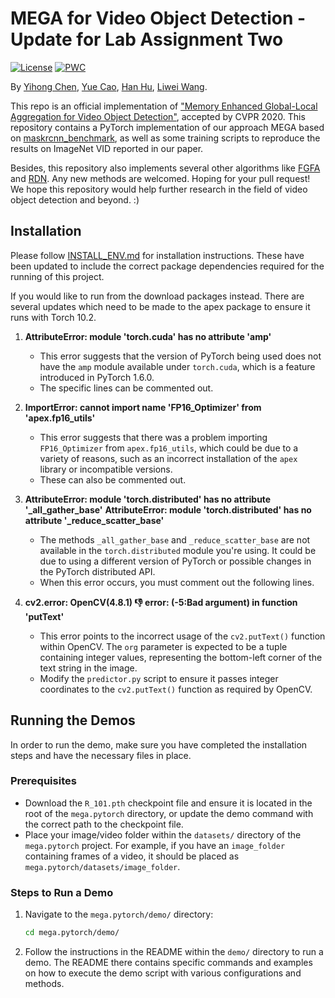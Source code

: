 # MEGA for Video Object Detection - Update for Lab Assignment Two

[![License](https://img.shields.io/badge/license-BSD-blue.svg)](LICENSE)
[![PWC](https://img.shields.io/endpoint.svg?url=https://paperswithcode.com/badge/memory-enhanced-global-local-aggregation-for/video-object-detection-on-imagenet-vid)](https://paperswithcode.com/sota/video-object-detection-on-imagenet-vid?p=memory-enhanced-global-local-aggregation-for)

By [Yihong Chen](https://scalsol.github.io), [Yue Cao](http://yue-cao.me), [Han Hu](https://ancientmooner.github.io/), [Liwei Wang](http://www.liweiwang-pku.com/).

This repo is an official implementation of ["Memory Enhanced Global-Local Aggregation for Video Object Detection"](https://arxiv.org/abs/2003.12063), accepted by CVPR 2020. This repository contains a PyTorch implementation of our approach MEGA based on [maskrcnn_benchmark](https://github.com/facebookresearch/maskrcnn-benchmark), as well as some training scripts to reproduce the results on ImageNet VID reported in our paper. 

Besides, this repository also implements several other algorithms like [FGFA](http://openaccess.thecvf.com/content_iccv_2017/html/Zhu_Flow-Guided_Feature_Aggregation_ICCV_2017_paper.html) and [RDN](https://arxiv.org/abs/1908.09511). Any new methods are welcomed. Hoping for your pull request! We hope this repository would help further research in the field of video object detection and beyond. :)

## Installation

Please follow [INSTALL_ENV.md](INSTALL.md) for installation instructions. These have been updated to include the correct package dependencies required for the running of this project.

If you would like to run from the download packages instead. There are several updates which need to be made to the apex package to ensure it runs with Torch 10.2.

1. **AttributeError: module 'torch.cuda' has no attribute 'amp'**
   - This error suggests that the version of PyTorch being used does not have the `amp` module available under `torch.cuda`, which is a feature introduced in PyTorch 1.6.0. 
   - The specific lines can be commented out.

2. **ImportError: cannot import name 'FP16_Optimizer' from 'apex.fp16_utils'**
   - This error suggests that there was a problem importing `FP16_Optimizer` from `apex.fp16_utils`, which could be due to a variety of reasons, such as an incorrect installation of the `apex` library or incompatible versions. 
   - These can also be commented out.

3. **AttributeError: module 'torch.distributed' has no attribute '_all_gather_base'**
   **AttributeError: module 'torch.distributed' has no attribute '_reduce_scatter_base'**
   - The methods `_all_gather_base` and `_reduce_scatter_base` are not available in the `torch.distributed` module you're using. It could be due to using a different version of PyTorch or possible changes in the PyTorch distributed API. 
   - When this error occurs, you must comment out the following lines. 

4. **cv2.error: OpenCV(4.8.1) :-1: error: (-5:Bad argument) in function 'putText'**
   - This error points to the incorrect usage of the `cv2.putText()` function within OpenCV. The `org` parameter is expected to be a tuple containing integer values, representing the bottom-left corner of the text string in the image.
   - Modify the `predictor.py` script to ensure it passes integer coordinates to the `cv2.putText()` function as required by OpenCV.


## Running the Demos

In order to run the demo, make sure you have completed the installation steps and have the necessary files in place.

### Prerequisites
- Download the `R_101.pth` checkpoint file and ensure it is located in the root of the `mega.pytorch` directory, or update the demo command with the correct path to the checkpoint file.
- Place your image/video folder within the `datasets/` directory of the `mega.pytorch` project. For example, if you have an `image_folder` containing frames of a video, it should be placed as `mega.pytorch/datasets/image_folder`.

### Steps to Run a Demo

1. Navigate to the `mega.pytorch/demo/` directory:

   ```bash
   cd mega.pytorch/demo/
   ```

2. Follow the instructions in the README within the `demo/` directory to run a demo. The README there contains specific commands and examples on how to execute the demo script with various configurations and methods.